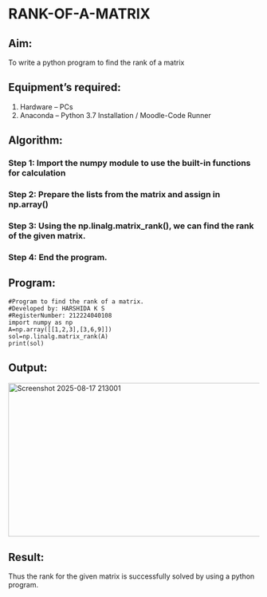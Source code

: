 # RANK-OF-A-MATRIX
## Aim:
To write a python program to find the rank of a matrix
## Equipment’s required:
1. 	Hardware – PCs
2. 	Anaconda – Python 3.7 Installation / Moodle-Code Runner
## Algorithm:
### Step 1: Import the numpy module to use the built-in functions for calculation
### Step 2: Prepare the lists from the matrix and assign in np.array()
### Step 3: Using the np.linalg.matrix_rank(), we can find the rank of the given matrix.
### Step 4: End the program.
## Program:

```
#Program to find the rank of a matrix.
#Developed by: HARSHIDA K S
#RegisterNumber: 212224040108
import numpy as np
A=np.array([[1,2,3],[3,6,9]])
sol=np.linalg.matrix_rank(A)
print(sol)
```

## Output:

<img width="1294" height="308" alt="Screenshot 2025-08-17 213001" src="https://github.com/user-attachments/assets/dbcb055b-634a-4423-8035-1c79c0b82afa" />

## Result:
Thus the rank for the given matrix is successfully solved by  using a python program.

